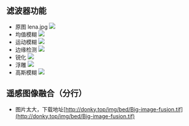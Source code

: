 ## 滤波器功能 ##
- 原图 lena.jpg
![](http://ww1.sinaimg.cn/large/006B2c7cly1fwpl5x9651j30740740ty.jpg)
- 均值模糊
  ![](http://ww1.sinaimg.cn/large/006B2c7cly1fwpl88uz13j3074074dg2.jpg)
- 运动模糊
  ![](http://ww1.sinaimg.cn/large/006B2c7cly1fwpla64ugdj3074074q34.jpg)
- 边缘检测
  ![](http://ww1.sinaimg.cn/large/006B2c7cly1fwplbcnsi6j307407474y.jpg)
- 锐化
  ![](http://ww1.sinaimg.cn/large/006B2c7cly1fwplbw96oyj30740740tm.jpg)
- 浮雕
  ![](http://ww1.sinaimg.cn/large/006B2c7cly1fwplcnpfhcj3074074aap.jpg)
- 高斯模糊
  ![](http://ww1.sinaimg.cn/large/006B2c7cly1fwplcynbaxj3074074jrl.jpg)
 
## 遥感图像融合（分行） ##
- 图片太大，下载地址[http://donky.top/img/bed/Big-image-fusion.tif](http://donky.top/img/bed/Big-image-fusion.tif)
